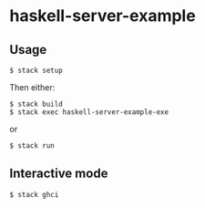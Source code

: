 # haskell-server-example

## Usage

`$ stack setup`

Then either:
```
$ stack build
$ stack exec haskell-server-example-exe
```

or

`$ stack run`


## Interactive mode

`$ stack ghci`
